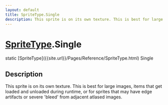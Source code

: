 ```yaml
---
layout: default
title: SpriteType.Single
description: This sprite is on its own texture. This is best for large images, items that get loaded and unloaded during runtime, or for sprites that may have edge artifacts or severe 'bleed' from adjacent atlased images.
---
```

# [SpriteType]({{site.url}}/Pages/Reference/SpriteType.html).Single

<div class='signature' markdown='1'>
static [SpriteType]({{site.url}}/Pages/Reference/SpriteType.html) Single
</div>

## Description
This sprite is on its own texture. This is best for large
images, items that get loaded and unloaded during runtime, or for
sprites that may have edge artifacts or severe 'bleed' from
adjacent atlased images.

